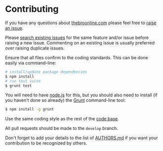 # Contributing

If you have any questions about [thebroonline.com][0] please feel free to [raise an issue][2].

Please [search existing issues][1] for the same feature and/or issue before raising a new issue. Commenting on an
existing issue is usually preferred over raising duplicate issues.

Ensure that all files confirm to the coding standards. This can be done easily via command-line:

``` bash
# install/update package dependencies
$ npm install
# run test suite
$ grunt test
```

You will need to have [node.js][3] for this, but you should also need to install (if you haven't done so already) the
[Grunt][4] command-line tool:

``` bash
$ npm install -g grunt
```

Use the same coding style as the rest of the [code base][0].

All pull requests should be made to the `develop` branch.

Don't forget to add your details to the list of [AUTHORS.md][5] if you want your contribution to be recognized by
others.

[0]: https://github.com/neocotic/thebroonline.com
[1]: https://github.com/neocotic/thebroonline.com/issues
[2]: https://github.com/neocotic/thebroonline.com/issues/new
[3]: http://nodejs.org
[4]: http://gruntjs.com
[5]: https://github.com/neocotic/thebroonline.com/blob/master/AUTHORS.md
